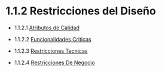   # 1.1.2 Restricciones del Diseño

  - 1.1.2.1 [Atributos de Calidad]()

  - 1.1.2.2 [Funcionalidades Criticas]()

  - 1.1.2.3 [Restricciones Tecnicas]()

  - 1.1.2.4 [Restricciones De Negocio]()

  